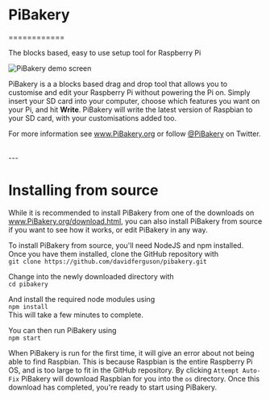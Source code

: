 # PiBakery
============


The blocks based, easy to use setup tool for Raspberry Pi

![PiBakery demo screen](http://pibakery.org/img/blocks-on-workspace.png)

PiBakery is a a blocks based drag and drop tool that allows you to customise and edit your Raspberry Pi without powering the Pi on. Simply insert your SD card into your computer, choose which features you want on your Pi, and hit **Write**. PiBakery will write the latest version of Raspbian to your SD card, with your customisations added too.

For more information see www.PiBakery.org or follow [@PiBakery](http://twitter.com/PiBakery) on Twitter.

</br>
---

# Installing from source

While it is recommended to install PiBakery from one of the downloads on www.PiBakery.org/download.html, you can also install PiBakery from source if you want to see how it works, or edit PiBakery in any way.

To install PiBakery from source, you'll need NodeJS and npm installed. Once you have them installed, clone the GitHub repository with
</br>
`git clone https://github.com/davidferguson/pibakery.git`

Change into the newly downloaded directory with
</br>
`cd pibakery`

And install the required node modules using
</br>
`npm install`
</br>
This will take a few minutes to complete.

You can then run PiBakery using
</br>
`npm start`

When PiBakery is run for the first time, it will give an error about not being able to find Raspbian. This is because Raspbian is the entire Raspberry Pi OS, and is too large to fit in the GitHub repository. By clicking `Attempt Auto-Fix` PiBakery will download Raspbian for you into the `os` directory. Once this download has completed, you're ready to start using PiBakery.
